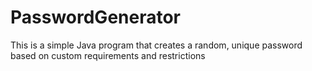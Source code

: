 # PasswordGenerator
This is a simple Java program that creates a random, unique password based on custom requirements and restrictions
